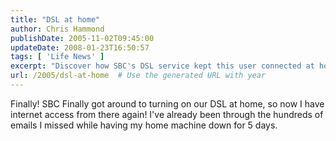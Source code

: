 ```yaml
---
title: "DSL at home"
author: Chris Hammond
publishDate: 2005-11-02T09:45:00
updateDate: 2008-01-23T16:50:57
tags: [ 'Life News' ]
excerpt: "Discover how SBC's DSL service kept this user connected at home after 5 days offline, making it easy to catch up on hundreds of missed emails."
url: /2005/dsl-at-home  # Use the generated URL with year
---
```

Finally! SBC Finally got around to turning on our DSL at home, so now I have internet access from there again! I've already been through the hundreds of emails I missed while having my home machine down for 5 days.

